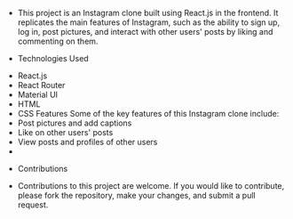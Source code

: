 * This project is an Instagram clone built using React.js in the frontend. It replicates the main features of Instagram, such as the ability to sign up, log in, post pictures, and interact with other users' posts by liking and commenting on them.

* Technologies Used
- React.js
- React Router
- Material UI
- HTML
- CSS
Features Some of the key features of this Instagram clone include:
- Post pictures and add captions
- Like on other users' posts
- View posts and profiles of other users
- 
* Contributions
- Contributions to this project are welcome. If you would like to contribute, please fork the repository, make your changes, and submit a pull request.
